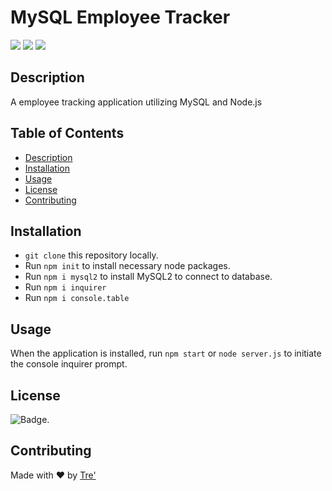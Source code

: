 # MySQL Employee Tracker

<p>
    <img src="https://img.shields.io/github/repo-size/rush0218/employee-tracker" />
    <img src="https://img.shields.io/github/languages/top/rush0218/employee-tracker"  />
    <img src="https://img.shields.io/github/last-commit/rush0218/employee-tracker" />
</p>


## Description
A employee tracking application utilizing MySQL and Node.js

## Table of Contents

- [Description](#description)
- [Installation](#installation)
- [Usage](#usage)
- [License](#license)
- [Contributing](#contributing)


## Installation 

- `git clone` this repository locally. 
- Run `npm init` to install necessary node packages. 
- Run `npm i mysql2` to install MySQL2 to connect to database. 
- Run `npm i inquirer` 
- Run `npm i console.table` 

## Usage 

When the application is installed, run `npm start` or `node server.js` to initiate the console inquirer prompt. 


## License

![Badge](https://img.shields.io/badge/license-MIT-green). 

## Contributing

Made with ❤️ by [Tre'](https://github.com/Rush0218) 

